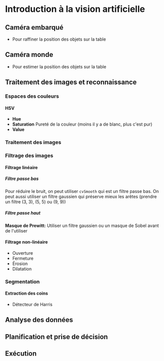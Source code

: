 # Introduction à la vision artificielle

## Caméra embarqué

- Pour raffiner la position des objets sur la table

## Caméra monde

- Pour estimer la position des objets sur la table

## Traitement des images et reconnaissance

### Espaces des couleurs

#### HSV

- **Hue**
- **Saturation** Pureté de la couleur (moins il y a de blanc, plus c'est pur)
- **Value**

### Traitement des images

### Filtrage des images

#### Filtrage linéaire

##### Filtre passe bas

Pour réduire le bruit, on peut utiliser `cvSmooth` qui est un filtre passe bas.
On peut aussi utiliser un filtre gaussien qui préserve mieux les arêtes (prendre un filtre (3, 3), (5, 5) ou (9, 9))

##### Filtre passe haut

**Masque de Prewitt:** Utiliser un filtre gaussien ou un masque de Sobel avant de l'utiliser

#### Filtrage non-linéaire

- Ouverture
- Fermeture
- Érosion
- Dilatation

### Segmentation

#### Extraction des coins

- Détecteur de Harris

## Analyse des données

## Planification et prise de décision

## Exécution
